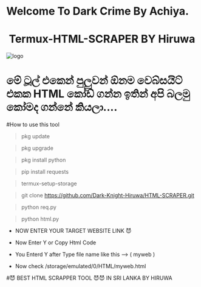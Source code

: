 #                                 Welcome To Dark Crime By Achiya.

<h1 align="center"><b>Termux-HTML-SCRAPER BY Hiruwa </b></h1>

![logo](https://telegra.ph/file/04b502d6acab526bb6a6d.png)


# මේ ටූල් එකෙන් පුලුවන් ඕනම වෙබ්සයිට් එකක HTML කෝඩ් ගන්න ඉතින් අපි බලමු කෝමද ගන්නේ කියලා....

#How to use this tool

> pkg update

> pkg upgrade

> pkg install python

> pip install requests

> termux-setup-storage

> git clone https://github.com/Dark-Knight-Hiruwa/HTML-SCRAPER.git

> python req.py

> python html.py

- NOW ENTER YOUR TARGET WEBSITE LINK 😈

- Now Enter Y or Copy Html Code

- You Enterd Y after Type file name like this --> ( myweb )

- Now check /storage/emulated/0/HTML/myweb.html


#😈 BEST HTML SCRAPPER TOOL 😈😈 IN SRI LANKA BY HIRUWA
